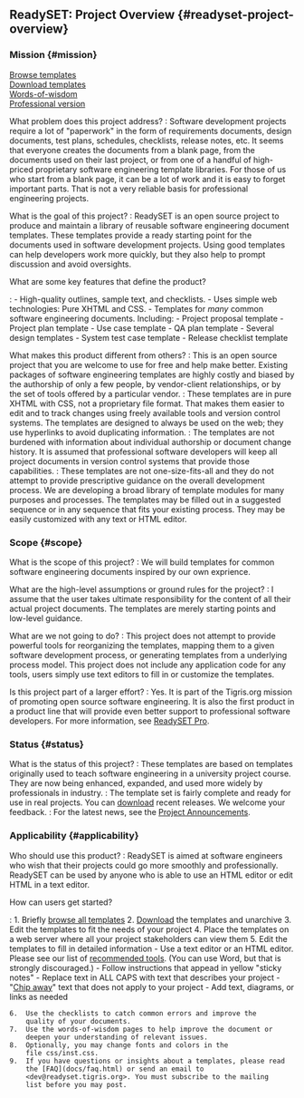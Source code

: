 ReadySET: Project Overview {#readyset-project-overview}
--------------------------

### Mission {#mission}

[Browse templates](templates/index)  
[Download
templates](http://readyset.tigris.org/servlets/ProjectDocumentList)  
[Words-of-wisdom](http://readyset.tigris.org/words-of-wisdom/)  
[Professional version](http://www.readysetpro.com/)

What problem does this project address?
:   Software development projects require a lot of "paperwork" in the
    form of requirements documents, design documents, test plans,
    schedules, checklists, release notes, etc. It seems that everyone
    creates the documents from a blank page, from the documents used on
    their last project, or from one of a handful of high-priced
    proprietary software engineering template libraries. For those of us
    who start from a blank page, it can be a lot of work and it is easy
    to forget important parts. That is not a very reliable basis for
    professional engineering projects.

What is the goal of this project?
:   ReadySET is an open source project to produce and maintain a library
    of reusable software engineering document templates. These templates
    provide a ready starting point for the documents used in software
    development projects. Using good templates can help developers work
    more quickly, but they also help to prompt discussion and
    avoid oversights.

What are some key features that define the product?

:   -   High-quality outlines, sample text, and checklists.
    -   Uses simple web technologies: Pure XHTML and CSS.
    -   Templates for *many* common software engineering documents.
        Including:
        -   Project proposal template
        -   Project plan template
        -   Use case template
        -   QA plan template
        -   Several design templates
        -   System test case template
        -   Release checklist template

What makes this product different from others?
:   This is an open source project that you are welcome to use for free
    and help make better. Existing packages of software engineering
    templates are highly costly and biased by the authorship of only a
    few people, by vendor-client relationships, or by the set of tools
    offered by a particular vendor.
:   These templates are in pure XHTML with CSS, not a proprietary
    file format. That makes them easier to edit and to track changes
    using freely available tools and version control systems. The
    templates are designed to always be used on the web; they use
    hyperlinks to avoid duplicating information.
:   The templates are not burdened with information about individual
    authorship or document change history. It is assumed that
    professional software developers will keep all project documents in
    version control systems that provide those capabilities.
:   These templates are not one-size-fits-all and they do not attempt to
    provide prescriptive guidance on the overall development process. We
    are developing a broad library of template modules for many purposes
    and processes. The templates may be filled out in a suggested
    sequence or in any sequence that fits your existing process. They
    may be easily customized with any text or HTML editor.

### Scope {#scope}

What is the scope of this project?
:   We will build templates for common software engineering documents
    inspired by our own exprience.

What are the high-level assumptions or ground rules for the project?
:   I assume that the user takes ultimate responsibility for the content
    of all their actual project documents. The templates are merely
    starting points and low-level guidance.

What are we not going to do?
:   This project does not attempt to provide powerful tools for
    reorganizing the templates, mapping them to a given software
    development process, or generating templates from a underlying
    process model. This project does not include any application code
    for any tools, users simply use text editors to fill in or customize
    the templates.

Is this project part of a larger effort?
:   Yes. It is part of the Tigris.org mission of promoting open source
    software engineering. It is also the first product in a product line
    that will provide even better support to professional
    software developers. For more information, see
    [ReadySET Pro](http://www.readysetpro.com).

### Status {#status}

What is the status of this project?
:   These templates are based on templates originally used to teach
    software engineering in a university project course. They are now
    being enhanced, expanded, and used more widely by professionals
    in industry.
:   The template set is fairly complete and ready for use in
    real projects. You can
    [download](http://readyset.tigris.org/servlets/ProjectDocumentList)
    recent releases. We welcome your feedback.
:   For the latest news, see the [Project
    Announcements](http://readyset.tigris.org/servlets/ProjectNewsList).

### Applicability {#applicability}

Who should use this product?
:   ReadySET is aimed at software engineers who wish that their projects
    could go more smoothly and professionally. ReadySET can be used by
    anyone who is able to use an HTML editor or edit HTML in a
    text editor.

How can users get started?

:   1.  Briefly [browse all templates](templates/index)
    2.  [Download](http://readyset.tigris.org/servlets/ProjectDocumentList)
        the templates and unarchive
    3.  Edit the templates to fit the needs of your project
    4.  Place the templates on a web server where all your project
        stakeholders can view them
    5.  Edit the templates to fill in detailed information
        -   Use a text editor or an HTML editor. Please see our list of
            [recommended tools](docs/recommended-tools). (You can
            use Word, but that is strongly discouraged.)
        -   Follow instructions that appead in yellow "sticky notes"
        -   Replace text in ALL CAPS with text that describes your
            project
        -   "[Chip away](docs/faq#chipaway)" text that does not
            apply to your project
        -   Add text, diagrams, or links as needed

    6.  Use the checklists to catch common errors and improve the
        quality of your documents.
    7.  Use the words-of-wisdom pages to help improve the document or
        deepen your understanding of relevant issues.
    8.  Optionally, you may change fonts and colors in the
        file css/inst.css.
    9.  If you have questions or insights about a templates, please read
        the [FAQ](docs/faq.html) or send an email to
        <dev@readyset.tigris.org>. You must subscribe to the mailing
        list before you may post.


